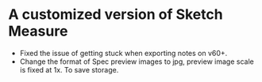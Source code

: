 # A customized version of Sketch Measure

- Fixed the issue of getting stuck when exporting notes on v60+.
- Change the format of Spec preview images to jpg,  preview image scale is fixed at 1x.  To save storage.



